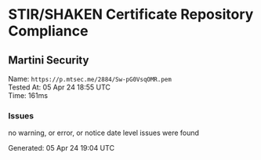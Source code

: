 # STIR/SHAKEN Certificate Repository Compliance

## Martini Security

Name: `https://p.mtsec.me/2884/Sw-pG0VsqOMR.pem`\
Tested At: 05 Apr 24 18:55 UTC\
Time: 161ms

### Issues

no warning, or error, or notice date level issues were found

Generated: 05 Apr 24 19:04 UTC